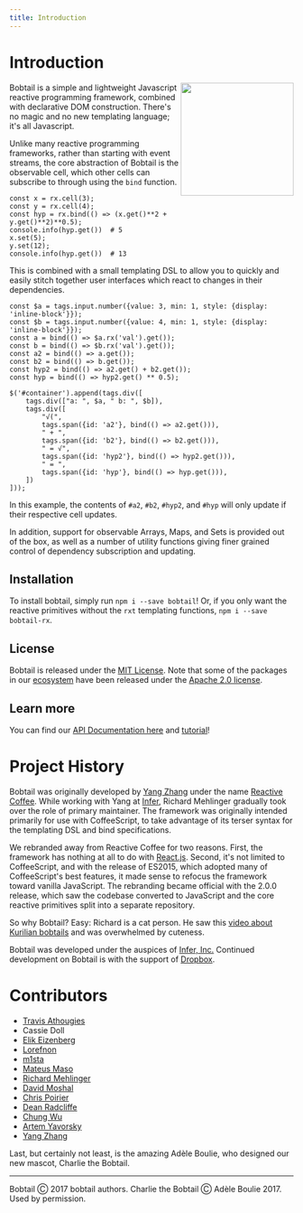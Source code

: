 ```yaml
---
title: Introduction
---
```


# Introduction
<img style="display:inline; float: right; height: 200px;" src="https://raw.githubusercontent.com/bobtail-dev/bobtail-dev.github.io/master/mascot/logo.png">
Bobtail is a simple and lightweight Javascript reactive programming framework, combined with declarative DOM 
construction. There's no magic and no new templating language; it's all Javascript.

Unlike many reactive programming frameworks, rather than starting with event streams, the core abstraction of Bobtail 
is the observable cell, which other cells can subscribe to through using the `bind` function. 

```
const x = rx.cell(3);
const y = rx.cell(4);
const hyp = rx.bind(() => (x.get()**2 + y.get()**2)**0.5);  
console.info(hyp.get())  # 5
x.set(5);
y.set(12);
console.info(hyp.get())  # 13
```

This is combined with a small templating DSL to allow you to quickly and easily stitch together user interfaces which
react to changes in their dependencies.

```
const $a = tags.input.number({value: 3, min: 1, style: {display: 'inline-block'}});
const $b = tags.input.number({value: 4, min: 1, style: {display: 'inline-block'}});
const a = bind(() => $a.rx('val').get());
const b = bind(() => $b.rx('val').get());
const a2 = bind(() => a.get());
const b2 = bind(() => b.get());
const hyp2 = bind(() => a2.get() + b2.get());
const hyp = bind(() => hyp2.get() ** 0.5);

$('#container').append(tags.div([
    tags.div(["a: ", $a, " b: ", $b]),
    tags.div([
        "√(",
        tags.span({id: 'a2'}, bind(() => a2.get())),
        " + ",
        tags.span({id: 'b2'}, bind(() => b2.get())),
        " = √",
        tags.span({id: 'hyp2'}, bind(() => hyp2.get())),
        " = ",
        tags.span({id: 'hyp'}, bind(() => hyp.get())),    
    ])
]));
```

In this example, the contents of `#a2`, `#b2`, `#hyp2`, and `#hyp` will only update if their respective cell updates.

In addition, support for observable Arrays, Maps, and Sets is provided out of the box, as well as a number of utility
functions giving finer grained control of dependency subscription and updating.

## Installation
To install bobtail, simply run `npm i --save bobtail`! 
Or, if you only want the reactive primitives without the `rxt` templating functions, `npm i --save bobtail-rx`.

## License
Bobtail is released under the [MIT License](https://opensource.org/licenses/MIT). Note that some of the packages in our [ecosystem](ecosystem.md) have been
released under the [Apache 2.0 license](http://www.apache.org/licenses/LICENSE-2.0).

## Learn more
You can find our [API Documentation here](api.md) and [tutorial](tutorial.md)!

# Project History

Bobtail was originally developed by [Yang Zhang](yang.github.io) under the name [Reactive Coffee](yang.github.io/reactive-coffee). 
While working with Yang at [Infer](www.infer.com), Richard Mehlinger gradually took over the role of primary 
maintainer. The framework was originally intended primarily for use with CoffeeScript, to take advantage of its terser
syntax for the templating DSL and bind specifications.

We rebranded away from Reactive Coffee for two reasons. First, the framework has nothing at all to do with 
[React.js](https://facebook.github.io/react/). Second, it's not limited to CoffeeScript, and with the 
release of ES2015, which adopted many of CoffeeScript's best features, it made sense to refocus the framework 
toward vanilla JavaScript. The rebranding became official with the 2.0.0 release, which saw the codebase 
converted to JavaScript and the core reactive primitives split into a separate repository.

So why Bobtail? Easy: Richard is a cat person. He saw this 
[video about Kurilian bobtails](https://www.animalplanet.com/tv-shows/cats-101/videos/kurilian-bobtail) and was 
overwhelmed by cuteness.

Bobtail was developed under the auspices of [Infer, Inc.](www.infer.com) Continued development on Bobtail is with the
support of [Dropbox](https://blogs.dropbox.com/dropbox/).

# Contributors

*   [Travis Athougies](https://github.com/tathougies)
*   Cassie Doll
*   [Elik Eizenberg](https://github.com/eizenberg)
*   [Lorefnon](https://github.com/lorefnon)
*   [m1sta](https://github.com/m1sta)
*   [Mateus Maso](https://github.com/mateusmaso)
*   [Richard Mehlinger](https://github.com/rmehlinger)
*   [David Moshal](https://github.com/dmoshal)
*   [Chris Poirier](https://github.com/cpoirier)
*   [Dean Radcliffe](https://github.com/chicagogrooves)
*   [Chung Wu](https://github.com/chungwu)
*   [Artem Yavorsky](https://github.com/aqson)
*   [Yang Zhang](https://github.com/yang)

Last, but certainly not least, is the amazing Adèle Boulie, who designed our new mascot, Charlie the Bobtail.

----
Bobtail Ⓒ 2017 bobtail authors.
Charlie the Bobtail Ⓒ Adèle Boulie 2017. Used by permission.